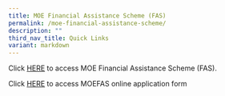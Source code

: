 ```yaml
---
title: MOE Financial Assistance Scheme (FAS)
permalink: /moe-financial-assistance-scheme/
description: ""
third_nav_title: Quick Links
variant: markdown
---
```

Click [HERE](https://www.moe.gov.sg/financial-matters/financial-assistance) to access MOE Financial Assistance Scheme (FAS).

Click [HERE](https://go.gov.sg/moe-efasggas) to access MOEFAS online application form

